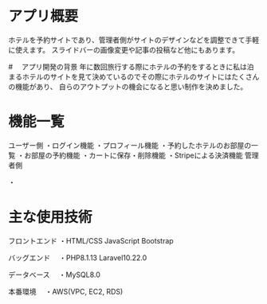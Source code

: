 # アプリ概要
ホテルを予約サイトであり、管理者側がサイトのデザインなどを調整できて手軽に使えます。
スライドバーの画像変更や記事の投稿など他にもあります。

#　 アプリ開発の背景
年に数回旅行する際にホテルの予約をするときに私は泊まるホテルのサイトを見て決めているのでその際にホテルのサイトにはたくさんの機能があり、
自らのアウトプットの機会になると思い制作を決めました。

# 機能一覧
ユーザー側
  ・ログイン機能
  ・プロフィール機能
  ・予約したホテルのお部屋の一覧
  ・お部屋の予約機能
  ・カートに保存・削除機能
  ・Stripeによる決済機能
管理者側

  ・


# 主な使用技術

フロントエンド 
  ・HTML/CSS JavaScript Bootstrap

バッグエンド
　・PHP8.1.13 Laravel10.22.0

データベース
　・MySQL8.0

本番環境
　・AWS(VPC, EC2, RDS)
  

